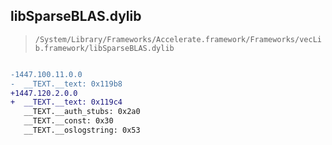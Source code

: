 ## libSparseBLAS.dylib

> `/System/Library/Frameworks/Accelerate.framework/Frameworks/vecLib.framework/libSparseBLAS.dylib`

```diff

-1447.100.11.0.0
-  __TEXT.__text: 0x119b8
+1447.120.2.0.0
+  __TEXT.__text: 0x119c4
   __TEXT.__auth_stubs: 0x2a0
   __TEXT.__const: 0x30
   __TEXT.__oslogstring: 0x53

```
